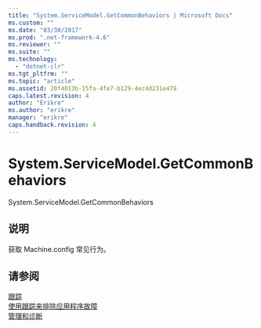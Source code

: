 ```yaml
---
title: "System.ServiceModel.GetCommonBehaviors | Microsoft Docs"
ms.custom: ""
ms.date: "03/30/2017"
ms.prod: ".net-framework-4.6"
ms.reviewer: ""
ms.suite: ""
ms.technology: 
  - "dotnet-clr"
ms.tgt_pltfrm: ""
ms.topic: "article"
ms.assetid: 20f4013b-15fa-4fe7-b129-4ec4d231e479
caps.latest.revision: 4
author: "Erikre"
ms.author: "erikre"
manager: "erikre"
caps.handback.revision: 4
---
```

# System.ServiceModel.GetCommonBehaviors
System.ServiceModel.GetCommonBehaviors  
  
## 说明  
 获取 Machine.config 常见行为。  
  
## 请参阅  
 [跟踪](../../../../../docs/framework/wcf/diagnostics/tracing/index.md)   
 [使用跟踪来排除应用程序故障](../../../../../docs/framework/wcf/diagnostics/tracing/using-tracing-to-troubleshoot-your-application.md)   
 [管理和诊断](../../../../../docs/framework/wcf/diagnostics/index.md)